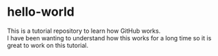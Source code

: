 # hello-world
This is a tutorial repository to learn how GitHub works.  
I have been wanting to understand how this works for a long time so it is great to work on this tutorial.
